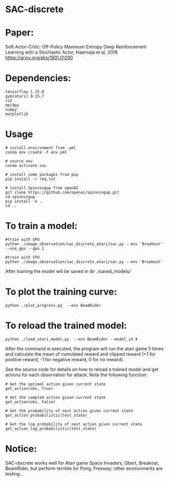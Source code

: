 # SAC-discrete


# Paper: 

Soft Actor-Critic: Off-Policy Maximum Entropy Deep Reinforcement Learning with a Stochastic Actor, Haarnoja et al, 2018 https://arxiv.org/abs/1801.01290


# Dependencies:
```
tensorflow 1.15.0
gym[atari] 0.15.7
cv2
mpi4py
numpy
matplotlib
```

# Usage
```
# install environment from .yml
conda env create -f env.yml

# source env
conda activate sac

# install some packages from pip
pip install -r req.txt

# install Spinningup from openAI
git clone https://github.com/openai/spinningup.git
cd spinningup
pip install -e .
cd ..
```


# To train a model:

```
#train with GPU
python ./image_observation/sac_discrete_atari/sac.py --env 'Breakout' --use_gpu --gpu 1

#train with CPU
python ./image_observation/sac_discrete_atari/sac.py --env 'Breakout'

```
After training the model will be saved in dir ./saved_models/

# To plot the training curve:
```
python ./plot_progress.py  --env BeamRider
```

# To reload the trained model:
```
python ./load_atari_model.py  --env BeamRider --model_id 4
```

After the command is executed, the program will run the atari game 5 times and calculate the mean of cumulated reward and clipped reward (+1 for positive reward, -1 for negative reward, 0 for no reward).

See the source code for details on how to reload a trained model and get actions for each observation for attack. Note the following function:
```
# Get the optimal action given current state
get_action(obs, True)

# Get the sampled action given current state
get_action(obs, False)

# Get the probability of next action given current state
get_action_probabilistic(test_state)

# Get the log probability of next action given current state
get_action_log_probabilistic(test_state)
```


# Notice:

SAC-discrete works well for Atari game Space Invaders, Qbert, Breakout, BeamRider, but perform terrible for Pong, Freeway; other environments are testing...